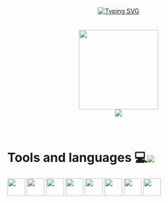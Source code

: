 <div align="center">
  <a href="https://github.com/MOR4Xx">
    <img src="https://readme-typing-svg.demolab.com?font=Fira+Code&duration=5000&pause=2000&color=FFFFFF&width=272&lines=Hello!+My+name+is+JORGE!" alt="Typing SVG" />
  </a>
</div>

<br>
<br>

<!--<div align="center"><img height="180em" src="https://github-readme-streak-stats.herokuapp.com/?user=MOR4Xx&theme=dark"/></div>-->

<div align="center">
  <img height="180em" src="https://github-readme-stats.vercel.app/api?username=MOR4Xx&show_icons=true&theme=dark&include_all_commits=true&count_private=true"/>
</div>
<div align="center">
  <img height="auto" src="https://github-readme-stats.vercel.app/api/top-langs/?username=MOR4Xx&&layout=pie&langs_count=7&theme=dark"/>
</div>

<br>
<br>
  
<div>
  <h1>Tools and languages 💻<img align="center" src="https://img.icons8.com/cotton/64/000000/source-code--v4.png"/></h1>
  
  <img align="center" src="https://img.icons8.com/?size=256&id=13679&format=png" width="40" height="40">
  <img align="center" src="https://img.icons8.com/color/48/python.png" width="40" height="40">
  <img align="center" src="https://img.icons8.com/color/48/html-5--v1.png" width="40" height="40">
  <img align="center" src="https://img.icons8.com/color/48/css3.png" width="40" height="40">
  <img align="center" src="https://img.icons8.com/color/48/mysql-logo.png" width="40" height="40">
  <img align="center" src="https://cdn.jsdelivr.net/gh/devicons/devicon/icons/javascript/javascript-original.svg" width="40" height="40"/>
  <img align="center" src="https://cdn.jsdelivr.net/gh/devicons/devicon/icons/vscode/vscode-original.svg" width="40" height="40"/>
  <img align="center" src="https://cdn.jsdelivr.net/gh/devicons/devicon/icons/intellij/intellij-original.svg" width="40" height="40"/>
</div>
